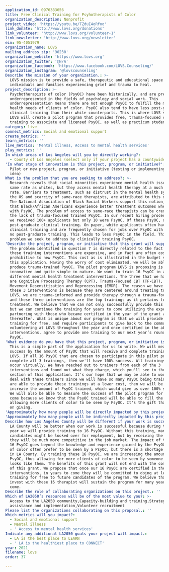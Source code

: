 ```yaml
---
application_id: 0976383656
title: Free Clinical Training for Psyhotherapists of Color
organization_description: Nonprofit
project_video: 'https://youtu.be/TZduI4oRfoo'
link_donate: 'http://www.lovs.org/donations'
link_volunteer: 'http://www.lovs.org/volunteer-1'
link_newsletter: 'http://www.lovs.org/newsletter'
ein: 95-4051979
organization_name: LOVS
mailing_address_zip: '90230'
organization_website: 'https://www.lovs.org'
organization_twitter: '@N/A'
organization_facebook: 'https://www.facebook.com/LOVS.Counseling/'
organization_instagram: '@lovscounseling'
Describe the mission of your organization.: >-
  LOVS mission is to provide a safe, therapeutic and educational space for
  individuals and families experiencing grief and trauma to heal.
project_description: >-
  Psychotherapists of color (PsyOC) have been historically, and are presently
  underrepresented in the fields of psychology and social work. This
  underrepresentation means there are not enough PsyOC to fulfill the mental
  health needs of clients of color. PsyOC also tend to have less post-graduate
  clinical training than their white counterparts. This is where LOVS steps in.
  LOVS will create a pilot program that provides free, trauma-focused clinical
  training to associate and licensed PsyOC, as well as practicum students.
category: live
connect_metrics: Social and emotional support
create_metrics: ''
learn_metrics: ''
live_metrics: 'Mental illness, Access to mental health services'
play_metrics: ''
In which areas of Los Angeles will you be directly working?:
  - County of Los Angeles (select only if your project has a countywide benefit)
'In what stage of innovation is this project, program, or initiative?': >-
  Pilot or new project, program, or initiative (testing or implementing a new
  idea)
What is the problem that you are seeking to address?: >-
  Research reveals that racial minorities experience mental health issues at the
  same rate as whites, but they access mental health therapy at a much lower
  rate. Barriers to treatment, such as distrust in the mental health system in
  the US and scarcity of same-race therapists, are attributed to this disparity.
  The National Association of Black Social Workers support this notion, finding
  that Black/African Americans experience better treatment outcomes when paired
  with PsyOC. The problem of access to same-race therapists can be credited to
  the lack of trauma-focused trained PsyOC. In our recent hiring process at LOVS
  we received 100+ applicants but only 10 were PsyOC. Of those PsyOC, only 1 had
  post-graduate clinical training. On paper, white applicants often have more
  clinical training and are frequently chosen for jobs over PsyOC with little or
  no post-graduate training. This leads to less PsyOC in the field. This is the
  problem we seek to address by clinically training PsyOC.
'Describe the project, program, or initiative that this grant will support to address the problem identified.': >-
  The problem identified in question 7 is directly related to the fact that
  these training interventions are expensive, and in fact are often cost
  prohibitive to new PsyOC. This cost as is illustrated in the budget section of
  this application. Having the worry of cost eliminated, we will be able to
  produce trauma-trained PsyOC. The pilot program LOVS is proposing is quite
  innovative and quite simple in nature. We want to train 16 PsyOC in at least 3
  different mental health treatment interventions. The three that we have chosen
  are Cognitive Processing Therapy (CPT), Trauma-Focused CBT (TF-CBT), and Eye
  Movement Desensitization and Reprocessing (EMDR). The reason we have chosen
  these 3 interventions is because they are centered around treating trauma. At
  LOVS, we are trauma-informed and provide therapy through a trauma-focused lens
  and these three interventions are the top trainings as it pertains to trauma
  treatment. We believe that we can not only successfully provide this training,
  but we can continue the training for years to come utilizing the expertise and
  partnering with those who became certified in the year of the grant and
  thereafter. What is unique about our program is that we will provide this
  training for free, and require participants to give back to the community by
  volunteering at LOVS throughout the year and once certified in the above
  interventions, agree to provide one training to our next year’s round of
  PsyOC.
'What evidence do you have that this project, program, or initiative is or will be successful, and how will you define and measure success?': >-
  This is a simple part of the application for us to write. We will measure
  success by the amount of PsyOC that will receive and complete training through
  LOVS. If all 16 PsyOC that are chosen to participate in this pilot program
  complete all 3 trainings, then we'll have 100% success. All trainings will
  occur virtually. We have reached out to trainers from each of the 3
  interventions and found out what they charge, which you'll see in the budget
  section of this application. It's our hope that we may be able to work out a
  deal with these trainers since we will have so many PsyOC being trained.If we
  are able to provide these trainings at a lower cost, then we will be able to
  increase the amount of PsyOC trained, which would give us over 100% success.
  We will also be able to measure the success of the pilot program for years to
  come because we know that the PsyOC trained will be able to fill the void
  allowing more clients of color to be seen by PsyOC. It's the gift that keeps
  on giving.
'Approximately how many people will be directly impacted by this project, program, or initiative?': '16'
'Approximately how many people will be indirectly impacted by this project, program, or initiative?': '1200'
Describe how Los Angeles County will be different if your work is successful.: >-
  LA County will be better when our work is successful because during the grant
  year we will provide training to 16 PsyOC. Without this training, many PsyOC
  candidates might be looked over for employment, but by receiving the training
  they will be much more competitive in the job market. The impact of training
  16 PsyOC goes beyond the knowledge and experience gained by the PsyOC. Clients
  of color often prefer to be seen by a PsyOC, but there is a shortage of PsyOC
  in LA County. By training these 16 PsyOC, we are increasing the amount of
  PsyOC, thus allowing for more clients of color to be seen by someone that
  looks like them. The benefits of this grant will not end with the completion
  of this grant. We propose that once our 16 PsyOC are certified in the
  interventions, in years to come they will be committed to doing at least one
  training for free to future candidates of the program. We believe that what we
  invest with these 16 therapist will sustain the program for many years to
  come.
Describe the role of collaborating organizations on this project.: ''
Which of LA2050’s resources will be of the most value to you?: >-
  Access to the LA2050 community,Capacity-building and training,Strategy
  assistance and implementation,Volunteer recruitment
Please list the organizations collaborating on this proposal.: ''
Which metrics will you impact?:
  - Social and emotional support
  - Mental illness
  - ' Access to mental health services'
Indicate any additional LA2050 goals your project will impact.:
  - LA is the best place to LEARN
  - ' LA is the healthiest place to CONNECT'
year: 2021
filename: lovs
order: 37

---
```

